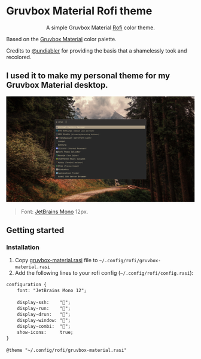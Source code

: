 # Gruvbox Material Rofi theme

<p align="center">A simple Gruvbox Material <a href="https://github.com/davatorium/rofi">Rofi</a> color theme.</p>

Based on the <a href="https://github.com/sainnhe/gruvbox-material">Gruvbox Material</a> color palette.</p>

Credits to <a href="https://github.com/undiabler">@undiabler</a> for providing the basis that a shamelessly took and recolored.

I used it to make my personal theme for my Gruvbox Material desktop.
---

<p align="center"><img src="screenshot.jpg"/><blockquote>Font: <a href="https://www.jetbrains.com/lp/mono/">JetBrains Mono</a> 12px.</blockquote></p>

## Getting started
### Installation

1. Copy <a href="gruvbox-material.rasi">gruvbox-material.rasi</a> file to `~/.config/rofi/gruvbox-material.rasi`
2. Add the following lines to your rofi config (`~/.config/rofi/config.rasi`):
```
configuration {
    font: "JetBrains Mono 12";

    display-ssh:    "";
    display-run:    "";
    display-drun:   "";
    display-window: "";
    display-combi:  "";
    show-icons:     true;
}

@theme "~/.config/rofi/gruvbox-material.rasi"
```
